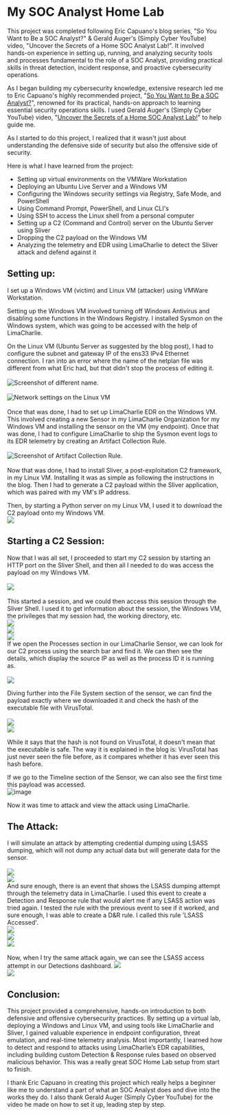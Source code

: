 # My SOC Analyst Home Lab
This project was completed following Eric Capuano's blog series, "So You Want to Be a SOC Analyst?" & Gerald Auger's (Simply Cyber YouTube) video, "Uncover the Secrets of a Home SOC Analyst Lab!". It involved hands-on experience in setting up, running, and analyzing security tools and processes fundamental to the role of a SOC Analyst, providing practical skills in threat detection, incident response, and proactive cybersecurity operations.

As I began building my cybersecurity knowledge, extensive research led me to Eric Capuano's highly recommended project, "[So You Want to Be a SOC Analyst?](https://blog.ecapuano.com/p/so-you-want-to-be-a-soc-analyst-intro)", renowned for its practical, hands-on approach to learning essential security operations skills. I used Gerald Auger's (Simply Cyber YouTube) video, "[Uncover the Secrets of a Home SOC Analyst Lab!](https://www.youtube.com/watch?v=oOzihldLz7U)" to help guide me.

As I started to do this project, I realized that it wasn't just about understanding the defensive side of security but also the offensive side of security.

Here is what I have learned from the project:
* Setting up virtual environments on the VMWare Workstation
* Deploying an Ubuntu Live Server and a Windows VM
* Configuring the Windows security settings via Registry, Safe Mode, and PowerShell
* Using Command Prompt, PowerShell, and Linux CLI's
* Using SSH to access the Linux shell from a personal computer
* Setting up a C2 (Command and Control) server on the Ubuntu Server using Sliver
* Dropping the C2 payload on the Windows VM
* Analyzing the telemetry and EDR using LimaCharlie to detect the Sliver attack and defend against it

## Setting up:

I set up a Windows VM (victim) and Linux VM (attacker) using VMWare Workstation.

Setting up the Windows VM involved turning off Windows Antivirus and disabling some functions in the Windows Registry. I installed Sysmon on the Windows system, which was going to be accessed with the help of LimaCharlie.

On the Linux VM (Ubuntu Server as suggested by the blog post), I had to configure the subnet and gateway IP of the ens33 IPv4 Ethernet connection. I ran into an error where the name of the netplan file was different from what Eric had, but that didn't stop the process of editing it.\
\
![Screenshot of different name.](images/different_netplan_file.png)\
\
![Network settings on the Linux VM](images/linux_network.png)\
\
Once that was done, I had to set up LimaCharlie EDR on the Windows VM. This involved creating a new Sensor in my LimaCharlie Organization for my Windows VM and installing the sensor on the VM (my endpoint). Once that was done, I had to configure LimaCharlie to ship the Sysmon event logs to its EDR telemetry by creating an Artifact Collection Rule.\
\
![Screenshot of Artifact Collection Rule.](images/windows_sysmon_logs.png)\
\
Now that was done, I had to install Sliver, a post-exploitation C2 framework, in my Linux VM. Installing it was as simple as following the instructions in the blog. Then I had to generate a C2 payload within the Sliver application, which was paired with my VM's IP address.

Then, by starting a Python server on my Linux VM, I used it to download the C2 payload onto my Windows VM.
\
![](images/download_file.png)

## Starting a C2 Session:
Now that I was all set, I proceeded to start my C2 session by starting an HTTP port on the Sliver Shell, and then all I needed to do was access the payload on my Windows VM.\
\
![](images/whoami.png)
\
\
This started a session, and we could then access this session through the Sliver Shell. I used it to get information about the session, the Windows VM, the privileges that my session had, the working directory, etc.\
![](images/info,pwd,netstat.png)\
![](images/ps.png)\
![](images/payloa.png)\
If we open the Processes section in our LimaCharlie Sensor, we can look for our C2 process using the search bar and find it. We can then see the details, which display the source IP as well as the process ID it is running as.\
\
![](images/processes.png)

Diving further into the File System section of the sensor, we can find the payload exactly where we downloaded it and check the hash of the executable file with VirusTotal.\
\
![](images/payload_hash.png)\
![](images/virus_total.png)

While it says that the hash is not found on VirusTotal, it doesn't mean that the executable is safe. The way it is explained in the blog is: VirusTotal has just never seen the file before, as it compares whether it has ever seen this hash before.

If we go to the Timeline section of the Sensor, we can also see the first time this payload was accessed.
\
![image](https://github.com/user-attachments/assets/55dddf42-b106-4fad-b4ab-dc0bc5419f38)

Now it was time to attack and view the attack using LimaCharlie.

## The Attack:
I will simulate an attack by attempting credential dumping using LSASS dumping, which will not dump any actual data but will generate data for the sensor.\
\
![](images/lsass_dump.png)\
![](images/event.png)\
And sure enough, there is an event that shows the LSASS dumping attempt through the telemetry data in LimaCharlie. I used this event to create a Detection and Response rule that would alert me if any LSASS action was tried again. I tested the rule with the previous event to see if it worked, and sure enough, I was able to create a D&R rule. I called this rule 'LSASS Accessed'.
\
![](images/rule_draft.png)\
![](images/draft_test.png)\
![](images/rule_created.png)\
\
Now, when I try the same attack again, we can see the LSASS access attempt in our Detections dashboard.
![](images/rule_catch.png)\
![](images/catch_content.png)

## Conclusion:
This project provided a comprehensive, hands-on introduction to both defensive and offensive cybersecurity practices. By setting up a virtual lab, deploying a Windows and Linux VM, and using tools like LimaCharlie and Sliver, I gained valuable experience in endpoint configuration, threat emulation, and real-time telemetry analysis. Most importantly, I learned how to detect and respond to attacks using LimaCharlie’s EDR capabilities, including building custom Detection & Response rules based on observed malicious behavior. This was a really great SOC Home Lab setup from start to finish.

I thank Eric Capuano in creating this project which really helps a beginner like me to understand a part of what an SOC Analyst does and dive into the works they do. I also thank Gerald Auger (Simply Cyber YouTube) for the video he made on how to set it up, leading step by step.
